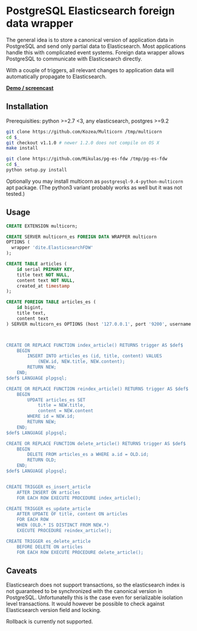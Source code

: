 PostgreSQL Elasticsearch foreign data wrapper
=============================================

The general idea is to store a canonical version of application data
in PostgreSQL and send only partial data to Elasticsearch. Most applications
handle this with complicated event systems. Foreign data wrapper allows
PostgreSQL to communicate with Elasticsearch directly.

With a couple of triggers, all relevant changes to application data will
automatically propagate to Elasticsearch.

[**Demo / screencast**](https://asciinema.org/a/7gclt1tl7nj2tzj1fohibe8yg)

Installation
------------

Prerequisities: python >=2.7 <3, any elasticsearch, postgres >=9.2

```bash
git clone https://github.com/Kozea/Multicorn /tmp/multicorn
cd $_
git checkout v1.1.0 # newer 1.2.0 does not compile on OS X
make install

git clone https://github.com/Mikulas/pg-es-fdw /tmp/pg-es-fdw
cd $_
python setup.py install
```

Optionally you may install multicorn as `postgresql-9.4-python-multicorn` apt package.
(The python3 variant probably works as well but it was not tested.)

Usage
-----

```sql
CREATE EXTENSION multicorn;

CREATE SERVER multicorn_es FOREIGN DATA WRAPPER multicorn
OPTIONS (
  wrapper 'dite.ElasticsearchFDW'
);

CREATE TABLE articles (
    id serial PRIMARY KEY,
    title text NOT NULL,
    content text NOT NULL,
    created_at timestamp
);

CREATE FOREIGN TABLE articles_es (
    id bigint,
    title text,
    content text
) SERVER multicorn_es OPTIONS (host '127.0.0.1', port '9200', username 'elastic', password 'yourpasswd', 'node 'test', index 'articles');



CREATE OR REPLACE FUNCTION index_article() RETURNS trigger AS $def$
	BEGIN
		INSERT INTO articles_es (id, title, content) VALUES
			(NEW.id, NEW.title, NEW.content);
		RETURN NEW;
	END;
$def$ LANGUAGE plpgsql;

CREATE OR REPLACE FUNCTION reindex_article() RETURNS trigger AS $def$
	BEGIN
		UPDATE articles_es SET
			title = NEW.title,
			content = NEW.content
		WHERE id = NEW.id;
		RETURN NEW;
	END;
$def$ LANGUAGE plpgsql;

CREATE OR REPLACE FUNCTION delete_article() RETURNS trigger AS $def$
	BEGIN
		DELETE FROM articles_es a WHERE a.id = OLD.id;
		RETURN OLD;
	END;
$def$ LANGUAGE plpgsql;


CREATE TRIGGER es_insert_article
    AFTER INSERT ON articles
    FOR EACH ROW EXECUTE PROCEDURE index_article();

CREATE TRIGGER es_update_article
    AFTER UPDATE OF title, content ON articles
    FOR EACH ROW
    WHEN (OLD.* IS DISTINCT FROM NEW.*)
    EXECUTE PROCEDURE reindex_article();

CREATE TRIGGER es_delete_article
	BEFORE DELETE ON articles
	FOR EACH ROW EXECUTE PROCEDURE delete_article();

```

Caveats
-------

Elasticsearch does not support transactions, so the elasticsearch index
is not guaranteed to be synchronized with the canonical version in PostgreSQL.
Unfortunatelly this is the case even for serializable isolation level transactions.
It would however be possible to check against Elasticsearch version field and locking.

Rollback is currently not supported.
